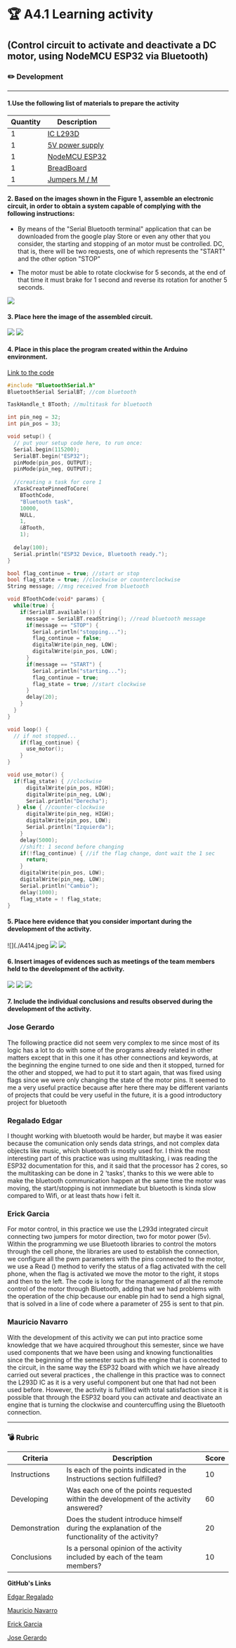 # :trophy: A4.1 Learning activity

(Control circuit to activate and deactivate a DC motor, using NodeMCU ESP32 via Bluetooth)
---


### :pencil2: Development 
---
#### 1.Use the following list of materials to prepare the activity

| Quantity | Description |
| -------- | ----------- |
| 1 | [IC L293D](https://hetpro-store.com/TUTORIALES/l293d/#:~:text=El%20circuito%20integrado%20L293D%20es,4%20mitades%20de%20puente%2DH.&text=Una%20de%20las%20principales%20ventajas,4.5%20Vdc%20hasta%2036%20Vdc.) |
| 1 | [5V power supply](https://docs.rs-online.com/275b/A700000006857541.pdf) |
| 1 | [NodeMCU ESP32](https://www.amazon.com.mx/ESP-32-ESP-32S-ESP-WROOM-32-ESP32-S-desarrollo/dp/B07TBFC75Z/ref=sr_1_2?__mk_es_MX=%C3%85M%C3%85%C5%BD%C3%95%C3%91&dchild=1&keywords=esp32&qid=1599003438&sr=8-2) |
| 1 | [BreadBoard](https://www.amazon.com.mx/Deke-Home-Breadboard-distribuci%C3%B3n-electr%C3%B3nica/dp/B086C9HK7V/ref=sr_1_22?__mk_es_MX=%C3%85M%C3%85%C5%BD%C3%95%C3%91&dchild=1&keywords=breadboard&qid=1599003455&sr=8-22) |
| 1 | [Jumpers M / M](https://www.amazon.com.mx/ELEGOO-Macho-Hembra-Macho-Macho-Hembra-Hembra-Protoboard/dp/B06ZXSQ5WG/ref=sr_1_1?__mk_es_MX=%C3%85M%C3%85%C5%BD%C3%95%C3%91&dchild=1&keywords=jumper+wires&qid=1599003519&sr=8-1) |

#### 2. Based on the images shown in the Figure 1, assemble an electronic circuit, in order to obtain a system capable of complying with the following instructions:

- By means of the "Serial Bluetooth terminal" application that can be downloaded from the google play Store or even any other that you consider, the starting and stopping of an motor must be controlled. DC, that is, there will be two requests, one of which represents the "START" and the other option "STOP"

- The motor must be able to rotate clockwise for 5 seconds, at the end of that time it must brake for 1 second and reverse its rotation for another 5 seconds.

![](./A41.png)

#### 3. Place here the image of the assembled circuit.

![](./A412.jpeg)
![](./A413.jpeg)


#### 4. Place in this place the program created within the Arduino environment.

[Link to the code](https://github.com/Mauricio-Navarro/Joserma/blob/main/A4.1%20ESP32%20L293D%20Control%20MotorDC%20Bluetooth/esp32_blue_motor.ino)

```C
#include "BluetoothSerial.h"
BluetoothSerial SerialBT; //com bluetooth

TaskHandle_t BTooth; //multitask for bluetooth

int pin_neg = 32;
int pin_pos = 33;

void setup() {
  // put your setup code here, to run once:
  Serial.begin(115200);
  SerialBT.begin("ESP32");
  pinMode(pin_pos, OUTPUT);
  pinMode(pin_neg, OUTPUT);
  
  //creating a task for core 1
  xTaskCreatePinnedToCore(
    BToothCode,
    "Bluetooth task",
    10000,
    NULL,
    1,
    &BTooth,
    1);
    
  delay(100);
  Serial.println("ESP32 Device, Bluetooth ready.");
}

bool flag_continue = true; //start or stop
bool flag_state = true; //clockwise or counterclockwise
String message; //msg received from bluetooth

void BToothCode(void* params) {
  while(true) {
    if(SerialBT.available()) {
      message = SerialBT.readString(); //read bluetooth message
      if(message == "STOP") {
        Serial.println("stopping...");
        flag_continue = false;
        digitalWrite(pin_neg, LOW);
        digitalWrite(pin_pos, LOW);
      }
      if(message == "START") {
        Serial.println("starting...");
        flag_continue = true;
        flag_state = true; //start clockwise
      }
      delay(20);
    } 
  }
}

void loop() {
  // if not stopped...
    if(flag_continue) {
      use_motor();
    }
}

void use_motor() {
  if(flag_state) { //clockwise
      digitalWrite(pin_pos, HIGH);
      digitalWrite(pin_neg, LOW);
      Serial.println("Derecha");
   } else { //counter-clockwise
      digitalWrite(pin_neg, HIGH);
      digitalWrite(pin_pos, LOW);
      Serial.println("Izquierda");
    }
    delay(5000);
    //shift: 1 second before changing
    if(!flag_continue) { //if the flag change, dont wait the 1 sec
      return;
    }
    digitalWrite(pin_pos, LOW);
    digitalWrite(pin_neg, LOW);
    Serial.println("Cambio");
    delay(1000);
    flag_state = ! flag_state;
}
```

#### 5. Place here evidence that you consider important during the development of the activity.

![](./A414.jpeg
![](./A416.jpeg)
![](./A415.jpeg)

#### 6. Insert images of evidences such as meetings of the team members held to the development of the activity.

![](./199678831_495301351676824_6361390847021772973_n.jpg)
![](./199669266_515944276263032_6875975432161377359_n.jpg)
![](./199736749_514292863023956_831834865727123910_n.jpg)


#### 7. Include the individual conclusions and results observed during the development of the activity.

### Jose Gerardo 

The following practice did not seem very complex to me since most of its logic has a lot to do with some of the programs already related in other matters except that in this one it has other connections and keywords, at the beginning the engine turned to one side and then it stopped, turned for the other and stopped, we had to put it to start again, that was fixed using flags since we were only changing the state of the motor pins.
It seemed to me a very useful practice because after here there may be different variants of projects that could be very useful in the future, it is a good introductory project for bluetooth


### Regalado Edgar

I thought working with bluetooth would be harder, but maybe it was easier because the comunication only sends data strings, and not complex data objects like music, which bluetooth is mostly used for. I think the most interesting part of this practice was using multitasking, i was reading the ESP32 documentation for this, and it said that the processor has 2 cores, so the multitasking can be done in 2 'tasks', thanks to this we were able to make the bluetooth communication happen at the same time the motor was moving, the start/stopping is not inmmediate but bluetooth is kinda slow compared to Wifi, or at least thats how i felt it.

### Erick Garcia

For motor control, in this practice we use the L293d integrated circuit connecting two jumpers for motor direction, two for motor power (5v). Within the programming we use Bluetooth libraries to control the motors through the cell phone, the libraries are used to establish the connection, we configure all the pwm parameters with the pins connected to the motor, we use a Read () method to verify the status of a flag activated with the cell phone, when the flag is activated we move the motor to the right, it stops and then to the left. The code is long for the management of all the remote control of the motor through Bluetooth, adding that we had problems with the operation of the chip because our enable pin had to send a high signal, that is solved in a line of code where a parameter of 255 is sent to that pin.

### Mauricio Navarro

With the development of this activity we can put into practice some knowledge that we have acquired throughout this semester, since we have used components that we have been using and knowing functionalities since the beginning of the semester such as the engine that is connected to the circuit, in the same way the ESP32 board with which we have already carried out several practices , the challenge in this practice was to connect the L293D IC as it is a very useful component but one that had not been used before. However, the activity is fulfilled with total satisfaction since it is possible that through the ESP32 board you can activate and deactivate an engine that is turning the clockwise and countercuffing using the Bluetooth connection.

---
### :bomb: Rubric 

| Criteria | Description| Score|
| --------- | ----------- | ------- |
| Instructions | Is each of the points indicated in the Instructions section fulfilled? | 10 |
| Developing | Was each one of the points requested within the development of the activity answered? | 60 |
| Demonstration | Does the student introduce himself during the explanation of the functionality of the activity? | 20 |
| Conclusions | Is a personal opinion of the activity included by each of the team members? | 10 |

**GitHub's Links**

[Edgar Regalado](https://github.com/RegaladoEdgar/Sistemas-Programables)

[Mauricio Navarro](https://github.com/Mauricio-Navarro/Sistemas-Programables-Mauricio-Navarro)

[Erick Garcia](https://github.com/ggerick/PrimeVault)

[Jose Gerardo](https://github.com/Josejgr27/Sistemas_Programables)
